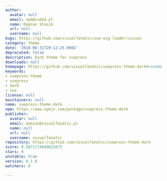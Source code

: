 ```yaml
---
author:
  avatar: null
  email: npm@coded.pl
  name: Damian Stasik
  url: null
  username: null
bugs: https://github.com/visualfanatic/vue-svg-loader/issues
category: theme
date: '2018-08-31T20:12:25.000Z'
deprecated: false
description: Dark theme for vuepress
downloads: null
homepage: https://github.com/visualfanatic/vuepress-theme-dark#readme
keywords:
- vuepress-theme
- vuepress
- dark
- vue
license: null
maintainers: null
name: vuepress-theme-dark
npm: https://www.npmjs.com/package/vuepress-theme-dark
publisher:
  avatar: null
  email: damian@visualfanatic.pl
  name: null
  url: null
  username: visualfanatic
repository: https://github.com/visualfanatic/vuepress-theme-dark
score: 0.1071713049621875
stars: 0
unstable: true
version: 0.1.0
watchers: 0

---
```


